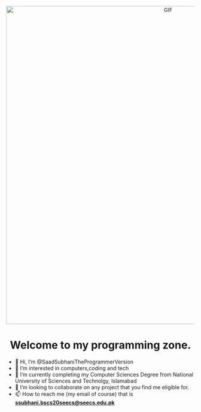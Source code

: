 <!-- ![GIF](https://miro.medium.com/v2/resize:fit:1400/1*1ojV4epPGRxhZE26dVI4pQ.gif) -->
 
<p align="center">
  <img src="https://miro.medium.com/v2/resize:fit:1400/1*1ojV4epPGRxhZE26dVI4pQ.gif" alt="GIF" width="850px" height="auto"/>
</p>

<div align="center">
<h1>Welcome to my programming zone.</h1>
</div>

+ 👋 Hi, I’m @SaadSubhaniTheProgrammerVersion
+ 👀 I’m interested in computers,coding and tech
+ 🌱 I’m currently completing my Computer Sciences Degree from National University of Sciences and Technolgy, Islamabad
+ 💞️ I’m looking to collaborate on any project that you find me eligible for.
+ 📫 How to reach me (my email of course) that is **ssubhani.bscs20seecs@seecs.edu.pk**

 






<!---
SaadSubhaniTheProgrammerVersion/SaadSubhaniTheProgrammerVersion is a ✨ special ✨ repository because its `README.md` (this file) appears on your GitHub profile.
You can click the Preview link to take a look at your changes.
--->
